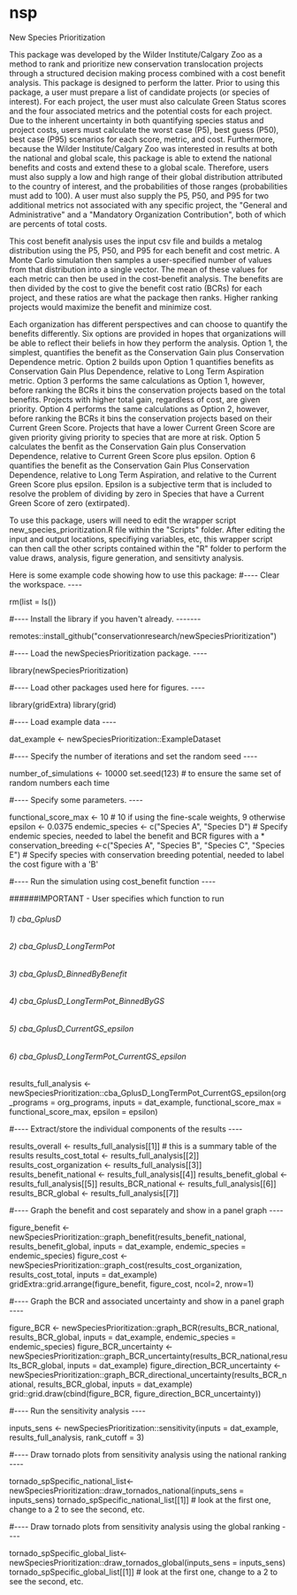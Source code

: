 # nsp
New Species Prioritization

This package was developed by the Wilder Institute/Calgary Zoo as a method to rank and prioritize new conservation translocation projects through a
structured decision making process combined with a cost benefit analysis. This package is designed to perform the latter. Prior to using this package,
a user must prepare a list of candidate projects (or species of interest). For each project, the user must also calculate Green Status scores and the four
associated metrics and the potential costs for each project. Due to the inherent uncertainty in both quantifying species status and project costs, users must 
calculate the worst case (P5), best guess (P50), best case (P95) scenarios for each score, metric, and cost. Furthermore, because
the Wilder Institute/Calgary Zoo was interested in results at both the national and global scale, this package is able to extend the national benefits and
costs and extend these to a global scale. Therefore, users must also supply a low and high range of their global distribution attributed to the country of 
interest, and the probabilities of those ranges (probabilities must add to 100). A user must also supply the P5, P50, and P95 for two additional metrics not 
associated with any specific project, the "General and Administrative" and a "Mandatory Organization Contribution", both of which are percents of total costs.

This cost benefit analysis uses the input csv file and builds a metalog distribution using the P5, P50, and P95 for each benefit and cost metric. A Monte Carlo
simulation then samples a user-specified number of values from that distribution into a single vector. The mean of these values for each metric can then be used
in the cost-benefit analysis. The benefits are then divided by the cost to give the benefit cost ratio (BCRs) for each project, and these ratios are what the package then ranks. Higher ranking projects would maximize the benefit and minimize cost. 

Each organization has different perspectives and can choose to quantify the benefits differently. Six options are provided in hopes that organizations will be
able to reflect their beliefs in how they perform the analysis. Option 1, the simplest, quantifies the benefit as the Conservation Gain plus Conservation Dependence
metric. Option 2 builds upon Option 1 quantifies benefits as Conservation Gain Plus Dependence, relative to Long Term Aspiration metric. Option 3 performs the same
calculations as Option 1, however, before ranking the BCRs it bins the conservation projects based on the total benefits. Projects with higher total gain, regardless
of cost, are given priority. Option 4 performs the same calculations as Option 2, however, before ranking the BCRs it bins the conservation projects based on their
Current Green Score. Projects that have a lower Current Green Score are given priority giving priority to species that are more at risk. Option 5 calculates the benfit as the Conservation Gain plus Conservation Dependence, relative to Current Green Score plus epsilon. Option 6 quantifies the benefit as the Conservation Gain Plus Conservation Dependence, relative to Long Term Aspiration, and relative to the Current Green Score plus epsilon. Epsilon is a subjective term that is included to resolve the problem of dividing by zero in Species that have a Current Green Score of zero (extirpated). 

To use this package, users will need to edit the wrapper script new_species_prioritization.R file within the "Scripts" folder. After editing the input and output locations, specifiying variables, etc, this wrapper script can then call the other scripts contained within the "R" folder to perform the value draws, analysis, figure generation, and sensitivty analysis. 

Here is some example code showing how to use this package:
#---- Clear the workspace. ----

rm(list = ls())

#---- Install the library if you haven't already. -------

remotes::install_github("conservationresearch/newSpeciesPrioritization")

#---- Load the newSpeciesPrioritization package. ----

library(newSpeciesPrioritization)

#---- Load other packages used here for figures. ----

library(gridExtra)
library(grid)

#---- Load example data ----

dat_example <- newSpeciesPrioritization::ExampleDataset

#---- Specify the number of iterations and set the random seed ----

number_of_simulations <- 10000
set.seed(123) # to ensure the same set of random numbers each time

#---- Specify some parameters. ----

functional_score_max <- 10 # 10 if using the fine-scale weights, 9 otherwise
epsilon <- 0.0375
endemic_species <- c("Species A", "Species D") # Specify endemic species, needed to label the benefit and BCR figures with a * 
conservation_breeding <-c("Species A", "Species B", "Species C", "Species E") # Specify species with conservation breeding potential, needed to label the cost figure with a 'B'

#---- Run the simulation using cost_benefit function ----

######IMPORTANT - User specifies which function to run
###### 1) cba_GplusD
###### 2) cba_GplusD_LongTermPot
###### 3) cba_GplusD_BinnedByBenefit
###### 4) cba_GplusD_LongTermPot_BinnedByGS
###### 5) cba_GplusD_CurrentGS_epsilon
###### 6) cba_GplusD_LongTermPot_CurrentGS_epsilon

results_full_analysis <-  newSpeciesPrioritization::cba_GplusD_LongTermPot_CurrentGS_epsilon(org_programs = org_programs, 
                                                               inputs = dat_example,
                                                               functional_score_max = functional_score_max, 
                                                               epsilon = epsilon)

#---- Extract/store the individual components of the results  ----

results_overall <- results_full_analysis[[1]] # this is a summary table of the results
results_cost_total <- results_full_analysis[[2]]
results_cost_organization <- results_full_analysis[[3]]
results_benefit_national <- results_full_analysis[[4]]
results_benefit_global <- results_full_analysis[[5]]
results_BCR_national <- results_full_analysis[[6]]
results_BCR_global <- results_full_analysis[[7]]

#---- Graph the benefit and cost separately and show in a panel graph  ----

figure_benefit <- newSpeciesPrioritization::graph_benefit(results_benefit_national, results_benefit_global, 
                                                          inputs = dat_example,
                                                          endemic_species = endemic_species)
figure_cost <- newSpeciesPrioritization::graph_cost(results_cost_organization, results_cost_total, inputs = dat_example)
gridExtra::grid.arrange(figure_benefit, figure_cost, ncol=2, nrow=1)

#---- Graph the BCR and associated uncertainty and show in a panel graph   ----

figure_BCR <- newSpeciesPrioritization::graph_BCR(results_BCR_national, results_BCR_global, 
                                                  inputs = dat_example, 
                                                  endemic_species = endemic_species)
figure_BCR_uncertainty <- newSpeciesPrioritization::graph_BCR_uncertainty(results_BCR_national,results_BCR_global, inputs = dat_example)
figure_direction_BCR_uncertainty <- newSpeciesPrioritization::graph_BCR_directional_uncertainty(results_BCR_national, results_BCR_global, inputs = dat_example)
grid::grid.draw(cbind(figure_BCR, figure_direction_BCR_uncertainty))

#---- Run the sensitivity analysis ----

inputs_sens <- newSpeciesPrioritization::sensitivity(inputs = dat_example, results_full_analysis, rank_cutoff = 3)

#---- Draw tornado plots from sensitivity analysis using the national ranking ----

tornado_spSpecific_national_list<-newSpeciesPrioritization::draw_tornados_national(inputs_sens = inputs_sens)
tornado_spSpecific_national_list[[1]] # look at the first one, change to a 2 to see the second, etc.

#---- Draw tornado plots from sensitivity analysis using the global ranking ----

tornado_spSpecific_global_list<-newSpeciesPrioritization::draw_tornados_global(inputs_sens = inputs_sens)
tornado_spSpecific_global_list[[1]] # look at the first one, change to a 2 to see the second, etc.
